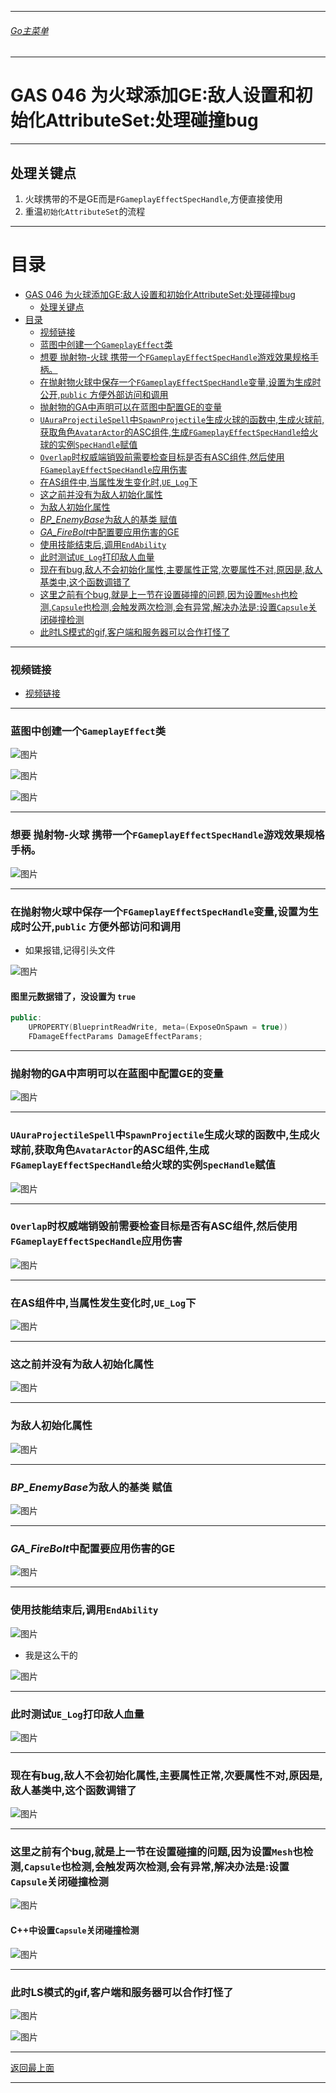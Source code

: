 ___________________________________________________________________________________________

###### [Go主菜单](../MainMenu.md)
___________________________________________________________________________________________

# GAS 046 为火球添加GE:敌人设置和初始化AttributeSet:处理碰撞bug
___________________________________________________________________________________________
## 处理关键点
1. 火球携带的不是GE而是`FGameplayEffectSpecHandle`,方便直接使用
2. 重温`初始化AttributeSet`的流程
___________________________________________________________________________________________


# 目录
- [GAS 046 为火球添加GE:敌人设置和初始化AttributeSet:处理碰撞bug](#gas-046-为火球添加ge敌人设置和初始化attributeset处理碰撞bug)
  - [处理关键点](#处理关键点)
- [目录](#目录)
    - [视频链接](#视频链接)
    - [蓝图中创建一个`GameplayEffect`类](#蓝图中创建一个gameplayeffect类)
    - [想要 抛射物-火球 携带一个`FGameplayEffectSpecHandle`游戏效果规格手柄。](#想要-抛射物-火球-携带一个fgameplayeffectspechandle游戏效果规格手柄)
    - [在抛射物火球中保存一个`FGameplayEffectSpecHandle`变量,设置为生成时公开,`public` 方便外部访问和调用](#在抛射物火球中保存一个fgameplayeffectspechandle变量设置为生成时公开public-方便外部访问和调用)
    - [抛射物的GA中声明可以在蓝图中配置GE的变量](#抛射物的ga中声明可以在蓝图中配置ge的变量)
    - [`UAuraProjectileSpell`中`SpawnProjectile`生成火球的函数中,生成火球前,获取角色`AvatarActor`的ASC组件,生成`FGameplayEffectSpecHandle`给火球的实例`SpecHandle`赋值](#uauraprojectilespell中spawnprojectile生成火球的函数中生成火球前获取角色avataractor的asc组件生成fgameplayeffectspechandle给火球的实例spechandle赋值)
    - [`Overlap`时权威端销毁前需要检查目标是否有ASC组件,然后使用`FGameplayEffectSpecHandle`应用伤害](#overlap时权威端销毁前需要检查目标是否有asc组件然后使用fgameplayeffectspechandle应用伤害)
    - [在AS组件中,当属性发生变化时,`UE_Log`下](#在as组件中当属性发生变化时ue_log下)
    - [这之前并没有为敌人初始化属性](#这之前并没有为敌人初始化属性)
    - [为敌人初始化属性](#为敌人初始化属性)
    - [*BP\_EnemyBase*为敌人的基类 赋值](#bp_enemybase为敌人的基类-赋值)
    - [*GA\_FireBolt*中配置要应用伤害的GE](#ga_firebolt中配置要应用伤害的ge)
    - [使用技能结束后,调用`EndAbility`](#使用技能结束后调用endability)
    - [此时测试`UE_Log`打印敌人血量](#此时测试ue_log打印敌人血量)
    - [现在有bug,敌人不会初始化属性,主要属性正常,次要属性不对,原因是,敌人基类中,这个函数调错了](#现在有bug敌人不会初始化属性主要属性正常次要属性不对原因是敌人基类中这个函数调错了)
    - [这里之前有个bug,就是上一节在设置碰撞的问题,因为设置`Mesh`也检测,`Capsule`也检测,会触发两次检测,会有异常,解决办法是:设置`Capsule`关闭碰撞检测](#这里之前有个bug就是上一节在设置碰撞的问题因为设置mesh也检测capsule也检测会触发两次检测会有异常解决办法是设置capsule关闭碰撞检测)
    - [此时LS模式的gif,客户端和服务器可以合作打怪了](#此时ls模式的gif客户端和服务器可以合作打怪了)


___________________________________________________________________________________________



### 视频链接

  - [视频链接](https://b23.tv/rjgs6gR)

___________________________________________________________________________________________


### 蓝图中创建一个`GameplayEffect`类


![图片](./Image/GAS_046/01.png)


![图片](./Image/GAS_046/02.png)


![图片](./Image/GAS_046/03.png)

___________________________________________________________________________________________


### 想要 抛射物-火球 携带一个`FGameplayEffectSpecHandle`游戏效果规格手柄。

![图片](./Image/GAS_046/04.jpg)

___________________________________________________________________________________________


### 在抛射物火球中保存一个`FGameplayEffectSpecHandle`变量,设置为生成时公开,`public` 方便外部访问和调用

- 如果报错,记得引头文件

![图片](./Image/GAS_046/05.png)

#### 图里元数据错了，没设置为 `true`

```cpp
public:
    UPROPERTY(BlueprintReadWrite, meta=(ExposeOnSpawn = true))
    FDamageEffectParams DamageEffectParams;
```

___________________________________________________________________________________________


### 抛射物的GA中声明可以在蓝图中配置GE的变量


![图片](./Image/GAS_046/06.png)

___________________________________________________________________________________________


### `UAuraProjectileSpell`中`SpawnProjectile`生成火球的函数中,生成火球前,获取角色`AvatarActor`的ASC组件,生成`FGameplayEffectSpecHandle`给火球的实例`SpecHandle`赋值


![图片](./Image/GAS_046/07.png)

___________________________________________________________________________________________


### `Overlap`时权威端销毁前需要检查目标是否有ASC组件,然后使用`FGameplayEffectSpecHandle`应用伤害


![图片](./Image/GAS_046/08.png)

___________________________________________________________________________________________


### 在AS组件中,当属性发生变化时,`UE_Log`下


![图片](./Image/GAS_046/09.png)

___________________________________________________________________________________________


### 这之前并没有为敌人初始化属性

![图片](./Image/GAS_046/10.jpg)

___________________________________________________________________________________________


### 为敌人初始化属性


![图片](./Image/GAS_046/11.png)

___________________________________________________________________________________________


### *BP_EnemyBase*为敌人的基类 赋值


![图片](./Image/GAS_046/12.png)

___________________________________________________________________________________________


### *GA_FireBolt*中配置要应用伤害的GE


![图片](./Image/GAS_046/13.png)

___________________________________________________________________________________________


### 使用技能结束后,调用`EndAbility`


![图片](./Image/GAS_046/14.jpg)

  - 我是这么干的

![图片](./Image/GAS_046/15.png)

___________________________________________________________________________________________


### 此时测试`UE_Log`打印敌人血量


![图片](./Image/GAS_046/16.jpg)

___________________________________________________________________________________________


### 现在有bug,敌人不会初始化属性,主要属性正常,次要属性不对,原因是,敌人基类中,这个函数调错了

![图片](./Image/GAS_046/17.png)

___________________________________________________________________________________________


### 这里之前有个bug,就是上一节在设置碰撞的问题,因为设置`Mesh`也检测,`Capsule`也检测,会触发两次检测,会有异常,解决办法是:设置`Capsule`关闭碰撞检测

  

![图片](./Image/GAS_046/18.jpg)


#### C++中设置`Capsule`关闭碰撞检测

![图片](./Image/GAS_046/19.png)

___________________________________________________________________________________________


### 此时LS模式的gif,客户端和服务器可以合作打怪了

  


![图片](./Image/GAS_046/20.gif)



![图片](./Image/GAS_046/21.png)

___________________________________________________________________________________________

[返回最上面](#Go主菜单)
___________________________________________________________________________________________